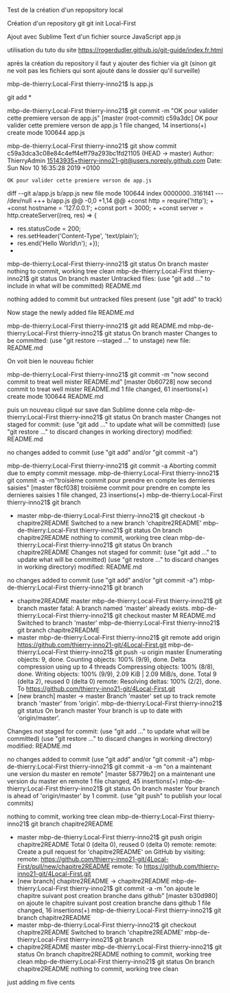 Test de la création d'un repopsitory local

Création d'un repository git
git init Local-First

Ajout avec Sublime Text d'un fichier source JavaScript app.js

utilisation du tuto du site https://rogerdudler.github.io/git-guide/index.fr.html

après la création du repository il faut y ajouter des fichier via git (sinon git ne voit pas les fichiers qui sont ajouté dans le dossier qu'il surveille)

mbp-de-thierry:Local-First thierry-inno21$ ls
app.js

git add *

mbp-de-thierry:Local-First thierry-inno21$ git commit -m "OK pour valider cette premiere verson de app.js"
[master (root-commit) c59a3dc] OK pour valider cette premiere verson de app.js
 1 file changed, 14 insertions(+)
 create mode 100644 app.js

 mbp-de-thierry:Local-First thierry-inno21$ git show
commit c59a3dca3c08e84c4eff4eff79a293bc1fd21105 (HEAD -> master)
Author: ThierryAdmin <15143935+thierry-inno21-git@users.noreply.github.com>
Date:   Sun Nov 10 16:35:28 2019 +0100

    OK pour valider cette premiere verson de app.js

diff --git a/app.js b/app.js
new file mode 100644
index 0000000..3161f41
--- /dev/null
+++ b/app.js
@@ -0,0 +1,14 @@
+const http = require('http');
+
+const hostname = '127.0.0.1';
+const port = 3000;
+
+const server = http.createServer((req, res) => {
+  res.statusCode = 200;
+  res.setHeader('Content-Type', 'text/plain');
+  res.end('Hello World\n');
+});
+


mbp-de-thierry:Local-First thierry-inno21$ git status
On branch master
nothing to commit, working tree clean
mbp-de-thierry:Local-First thierry-inno21$ git status
On branch master
Untracked files:
  (use "git add <file>..." to include in what will be committed)
	README.md

nothing added to commit but untracked files present (use "git add" to track)

Now stage the newly added file README.md

mbp-de-thierry:Local-First thierry-inno21$ git add README.md 
mbp-de-thierry:Local-First thierry-inno21$ git status
On branch master
Changes to be committed:
  (use "git restore --staged <file>..." to unstage)
	new file:   README.md

On voit bien le nouveau fichier

mbp-de-thierry:Local-First thierry-inno21$ git commit -m "now second commit to treat well mister README.md"
[master 0b60728] now second commit to treat well mister README.md
 1 file changed, 61 insertions(+)
 create mode 100644 README.md

 puis un nouveau cliqué sur save dan Sublime donne cela
 mbp-de-thierry:Local-First thierry-inno21$ git status
On branch master
Changes not staged for commit:
  (use "git add <file>..." to update what will be committed)
  (use "git restore <file>..." to discard changes in working directory)
	modified:   README.md

no changes added to commit (use "git add" and/or "git commit -a")

mbp-de-thierry:Local-First thierry-inno21$ git commit -a
Aborting commit due to empty commit message.
mbp-de-thierry:Local-First thierry-inno21$ git commit -a -m"troisième commit pour prendre en compte les dernieres saisies"
[master f8cf038] troisième commit pour prendre en compte les dernieres saisies
 1 file changed, 23 insertions(+)
mbp-de-thierry:Local-First thierry-inno21$ git branch
* master
mbp-de-thierry:Local-First thierry-inno21$ git checkout -b chapitre2README
Switched to a new branch 'chapitre2README'
mbp-de-thierry:Local-First thierry-inno21$ git status
On branch chapitre2README
nothing to commit, working tree clean
mbp-de-thierry:Local-First thierry-inno21$ git status
On branch chapitre2README
Changes not staged for commit:
  (use "git add <file>..." to update what will be committed)
  (use "git restore <file>..." to discard changes in working directory)
	modified:   README.md

no changes added to commit (use "git add" and/or "git commit -a")
mbp-de-thierry:Local-First thierry-inno21$ git branch
* chapitre2README
  master
mbp-de-thierry:Local-First thierry-inno21$ git branch master
fatal: A branch named 'master' already exists.
mbp-de-thierry:Local-First thierry-inno21$ git checkout master
M	README.md
Switched to branch 'master'
mbp-de-thierry:Local-First thierry-inno21$ git branch
  chapitre2README
* master
mbp-de-thierry:Local-First thierry-inno21$ git remote add origin https://github.com/thierry-inno21-git/4Local-First.git
mbp-de-thierry:Local-First thierry-inno21$ git push -u origin master
Enumerating objects: 9, done.
Counting objects: 100% (9/9), done.
Delta compression using up to 4 threads
Compressing objects: 100% (8/8), done.
Writing objects: 100% (9/9), 2.09 KiB | 2.09 MiB/s, done.
Total 9 (delta 2), reused 0 (delta 0)
remote: Resolving deltas: 100% (2/2), done.
To https://github.com/thierry-inno21-git/4Local-First.git
 * [new branch]      master -> master
Branch 'master' set up to track remote branch 'master' from 'origin'.
mbp-de-thierry:Local-First thierry-inno21$ git status
On branch master
Your branch is up to date with 'origin/master'.

Changes not staged for commit:
  (use "git add <file>..." to update what will be committed)
  (use "git restore <file>..." to discard changes in working directory)
	modified:   README.md

no changes added to commit (use "git add" and/or "git commit -a")
mbp-de-thierry:Local-First thierry-inno21$ git commit -a -m "on a maintenant une version du master en remote" 
[master 58779b2] on a maintenant une version du master en remote
 1 file changed, 45 insertions(+)
mbp-de-thierry:Local-First thierry-inno21$ git status
On branch master
Your branch is ahead of 'origin/master' by 1 commit.
  (use "git push" to publish your local commits)

nothing to commit, working tree clean
mbp-de-thierry:Local-First thierry-inno21$ git branch
  chapitre2README
* master
mbp-de-thierry:Local-First thierry-inno21$ git push origin chapitre2README
Total 0 (delta 0), reused 0 (delta 0)
remote: 
remote: Create a pull request for 'chapitre2README' on GitHub by visiting:
remote:      https://github.com/thierry-inno21-git/4Local-First/pull/new/chapitre2README
remote: 
To https://github.com/thierry-inno21-git/4Local-First.git
 * [new branch]      chapitre2README -> chapitre2README
mbp-de-thierry:Local-First thierry-inno21$ git commit -a -m "on ajoute le chapitre suivant post creation branche dans github"
[master b30d980] on ajoute le chapitre suivant post creation branche dans github
 1 file changed, 16 insertions(+)
mbp-de-thierry:Local-First thierry-inno21$ git branch
  chapitre2README
* master
mbp-de-thierry:Local-First thierry-inno21$ git checkout chapitre2README
Switched to branch 'chapitre2README'
mbp-de-thierry:Local-First thierry-inno21$ git branch
* chapitre2README
  master
mbp-de-thierry:Local-First thierry-inno21$ git status
On branch chapitre2README
nothing to commit, working tree clean
mbp-de-thierry:Local-First thierry-inno21$ git status
On branch chapitre2README
nothing to commit, working tree clean

just adding m five cents
